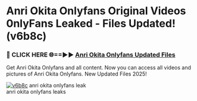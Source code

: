 # Anri Okita Onlyfans Original Videos 0nlyFans Leaked - Files Updated! (v6b8c)

<h3>🔴 CLICK HERE 🌐==►► <a href="https://tinyurl.com/4seja8ks" rel="nofollow">Anri Okita Onlyfans Updated Files</a></h3>

Get Anri Okita Onlyfans and all content. Now you can access all videos and pictures of Anri Okita Onlyfans. New Updated Files 2025!

[![v6b8c](https://i.imgur.com/EWjZXRe.gif)](https://tinyurl.com/4seja8ks)
anri okita onlyfans leak<br>
anri okita onlyfans leaks